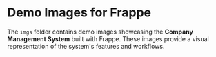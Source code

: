 # Demo Images for Frappe

The `imgs` folder contains demo images showcasing the **Company Management System** built with Frappe. These images provide a visual representation of the system's features and workflows.
